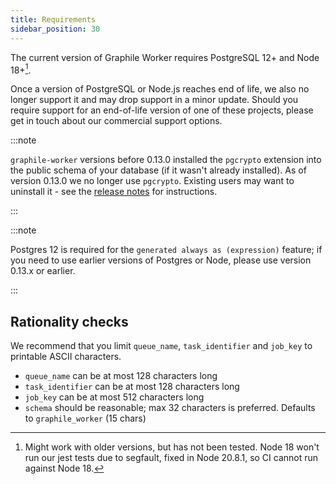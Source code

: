 ```yaml
---
title: Requirements
sidebar_position: 30
---
```


The current version of Graphile Worker requires PostgreSQL 12+ and Node 18+[^1].

Once a version of PostgreSQL or Node.js reaches end of life, we also no longer
support it and may drop support in a minor update. Should you require support
for an end-of-life version of one of these projects, please get in touch about
our commercial support options.

[^1]:
    Might work with older versions, but has not been tested. Node 18 won't run
    our jest tests due to segfault, fixed in Node 20.8.1, so CI cannot run
    against Node 18.

:::note

`graphile-worker` versions before 0.13.0 installed the `pgcrypto` extension into
the public schema of your database (if it wasn't already installed). As of
version 0.13.0 we no longer use `pgcrypto`. Existing users may want to uninstall
it - see the
[release notes](https://github.com/graphile/worker/blob/main/RELEASE_NOTES.md#v0130)
for instructions.

:::

:::note

Postgres 12 is required for the `generated always as (expression)` feature; if
you need to use earlier versions of Postgres or Node, please use version 0.13.x
or earlier.

:::

## Rationality checks

We recommend that you limit `queue_name`, `task_identifier` and `job_key` to
printable ASCII characters.

- `queue_name` can be at most 128 characters long
- `task_identifier` can be at most 128 characters long
- `job_key` can be at most 512 characters long
- `schema` should be reasonable; max 32 characters is preferred. Defaults to
  `graphile_worker` (15 chars)
